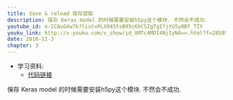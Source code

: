 ```yaml
---
title: Save & reload 保存提取
description: 保存 Keras model 的时候需要安装h5py这个模块. 不然会不成功.
youtube_id: e-ICAuGXw7k?list=PLXO45tsB95cKhCSIgTgIfjtG5y0Bf_TIY
youku_link: http://v.youku.com/v_show/id_XMTc4MDI4NjIyNA==.html?f=28505797&o=1
date: 2016-11-3
chapter: 3
---
```

* 学习资料:
  * [代码链接](https://github.com/MorvanZhou/tutorials/blob/master/kerasTUT/10-save.py)
  
保存 Keras model 的时候需要安装h5py这个模块. 不然会不成功.
